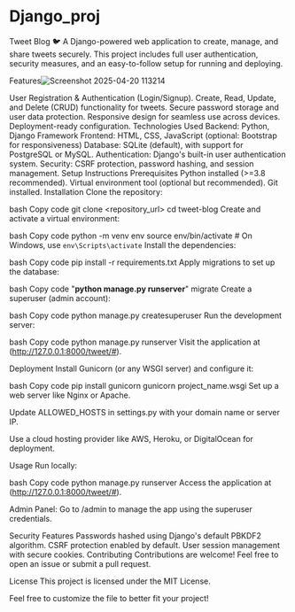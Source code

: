 # Django_proj
Tweet Blog 🐦
A Django-powered web application to create, manage, and share tweets securely. This project includes full user authentication, security measures, and an easy-to-follow setup for running and deploying.

Features![Screenshot 2025-04-20 113214](https://github.com/user-attachments/assets/6fa6fde7-6095-47ad-9434-dc817b7532b3)

User Registration & Authentication (Login/Signup).
Create, Read, Update, and Delete (CRUD) functionality for tweets.
Secure password storage and user data protection.
Responsive design for seamless use across devices.
Deployment-ready configuration.
Technologies Used
Backend: Python, Django Framework
Frontend: HTML, CSS, JavaScript (optional: Bootstrap for responsiveness)
Database: SQLite (default), with support for PostgreSQL or MySQL.
Authentication: Django's built-in user authentication system.
Security: CSRF protection, password hashing, and session management.
Setup Instructions
Prerequisites
Python installed (>=3.8 recommended).
Virtual environment tool (optional but recommended).
Git installed.
Installation
Clone the repository:

bash
Copy code
git clone <repository_url>
cd tweet-blog
Create and activate a virtual environment:

bash
Copy code
python -m venv env
source env/bin/activate  # On Windows, use `env\Scripts\activate`
Install the dependencies:

bash
Copy code
pip install -r requirements.txt
Apply migrations to set up the database:

bash
Copy code
"**python manage.py runserver**" migrate
Create a superuser (admin account):

bash
Copy code
python manage.py createsuperuser
Run the development server:

bash
Copy code
python manage.py runserver
Visit the application at (http://127.0.0.1:8000/tweet/#).

Deployment
Install Gunicorn (or any WSGI server) and configure it:

bash
Copy code
pip install gunicorn
gunicorn project_name.wsgi
Set up a web server like Nginx or Apache.

Update ALLOWED_HOSTS in settings.py with your domain name or server IP.

Use a cloud hosting provider like AWS, Heroku, or DigitalOcean for deployment.

Usage
Run locally:

bash
Copy code
python manage.py runserver
Access the application at (http://127.0.0.1:8000/tweet/#).

Admin Panel:
Go to /admin to manage the app using the superuser credentials.

Security Features
Passwords hashed using Django's default PBKDF2 algorithm.
CSRF protection enabled by default.
User session management with secure cookies.
Contributing
Contributions are welcome! Feel free to open an issue or submit a pull request.

License
This project is licensed under the MIT License.

Feel free to customize the file to better fit your project!
